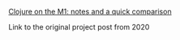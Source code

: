 [Clojure on the M1: notes and a quick comparison](https://jme.github.io/clj-m1-notes/)

Link to the original project post from 2020
 




  

  
















